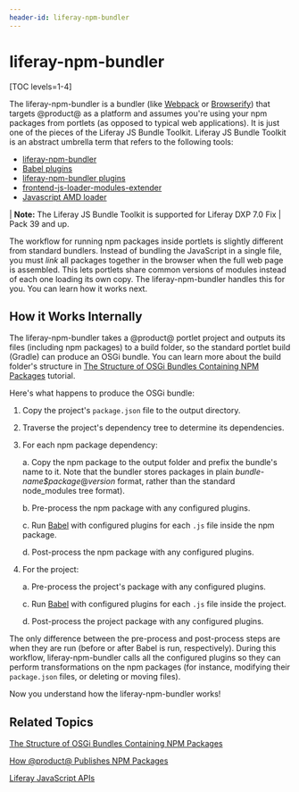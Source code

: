 ```yaml
---
header-id: liferay-npm-bundler
---
```


# liferay-npm-bundler

[TOC levels=1-4]

The liferay-npm-bundler is a bundler (like [Webpack](https://webpack.github.io/) 
or [Browserify](http://browserify.org/)) that targets @product@ as a platform 
and assumes you're using your npm packages from portlets (as opposed to typical
web applications). It is just one of the pieces of the Liferay JS Bundle 
Toolkit. Liferay JS Bundle Toolkit is an abstract umbrella term that refers to 
the following tools:

- [liferay-npm-bundler](https://github.com/liferay/liferay-npm-build-tools/tree/master/packages/liferay-npm-bundler)
- [Babel plugins](https://github.com/liferay/liferay-npm-build-tools/tree/master/packages)
- [liferay-npm-bundler plugins](https://github.com/liferay/liferay-npm-build-tools/tree/master/packages)
- [frontend-js-loader-modules-extender](https://github.com/liferay/liferay-portal/tree/7.0.x/modules/apps/foundation/frontend-js/frontend-js-loader-modules-extender)
- [Javascript AMD loader](https://github.com/liferay/liferay-amd-loader)

| **Note:** The Liferay JS Bundle Toolkit is supported for Liferay DXP 7.0 Fix
| Pack 39 and up.

The workflow for running npm packages inside portlets is slightly different from
standard bundlers. Instead of bundling the JavaScript in a single file, you must
*link* all packages together in the browser when the full web page is assembled.
This lets portlets share common versions of modules instead of each one loading
its own copy. The liferay-npm-bundler handles this for you. You can learn how it
works next.

## How it Works Internally

The liferay-npm-bundler takes a @product@ portlet project and outputs its files 
(including npm packages) to a build folder, so the standard portlet 
build (Gradle) can produce an OSGi bundle. You can learn more about the build
folder's structure in 
[The Structure of OSGi Bundles Containing NPM Packages](/docs/7-0/tutorials/-/knowledge_base/t/the-structure-of-osgi-bundles-containing-npm-packages) 
tutorial.

Here's what happens to produce the OSGi bundle:

1.  Copy the project's `package.json` file to the output directory.

2.  Traverse the project's dependency tree to determine its dependencies.

3.  For each npm package dependency:

    a. Copy the npm package to the output folder and prefix the bundle's name to 
       it. Note that the bundler stores packages in plain 
       *bundle-name$package*@*version* format, rather than the standard 
       node_modules tree format).

    b. Pre-process the npm package with any configured plugins.

    c. Run 
       [Babel](https://babeljs.io/) 
       with configured plugins for each `.js` file inside the npm package.

    d. Post-process the npm package with any configured plugins.

4.  For the project:

    a. Pre-process the project's package with any configured plugins.

    c. Run 
       [Babel](https://babeljs.io/) with configured plugins for each `.js` file
       inside the project.

    d. Post-process the project package with any configured plugins.

The only difference between the pre-process and post-process steps are when they
are run (before or after Babel is run, respectively). During this workflow,
liferay-npm-bundler calls all the configured plugins so they can perform
transformations on the npm packages (for instance, modifying their `package.json`
files, or deleting or moving files).

Now you understand how the liferay-npm-bundler works!

## Related Topics

[The Structure of OSGi Bundles Containing NPM Packages](/docs/7-0/tutorials/-/knowledge_base/t/the-structure-of-osgi-bundles-containing-npm-packages)

[How @product@ Publishes NPM Packages](/docs/7-0/tutorials/-/knowledge_base/t/how-liferay-portal-publishes-npm-packages)

[Liferay JavaScript APIs](/docs/7-0/tutorials/-/knowledge_base/t/liferay-javascript-apis)
